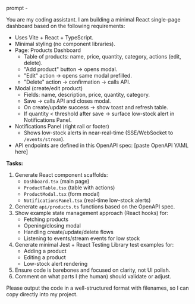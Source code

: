 prompt - 


You are my coding assistant. I am building a minimal React single-page dashboard based on the following requirements:

- Uses Vite + React + TypeScript.
- Minimal styling (no component libraries).
- Page: Products Dashboard
  - Table of products: name, price, quantity, category, actions (edit, delete).
  - "Add product" button → opens modal.
  - "Edit" action → opens same modal prefilled.
  - "Delete" action → confirmation → calls API.
- Modal (create/edit product)
  - Fields: name, description, price, quantity, category.
  - Save → calls API and closes modal.
  - On create/update success → show toast and refresh table.
  - If quantity < threshold after save → surface low-stock alert in Notifications Panel.
- Notifications Panel (right rail or footer)
  - Shows low-stock alerts in near-real-time (SSE/WebSocket to `/events/stream`).
- API endpoints are defined in this OpenAPI spec: [paste OpenAPI YAML here]

**Tasks:**
1. Generate React component scaffolds:
   - `Dashboard.tsx` (main page)
   - `ProductTable.tsx` (table with actions)
   - `ProductModal.tsx` (form modal)
   - `NotificationsPanel.tsx` (real-time low-stock alerts)
2. Generate `api/products.ts` functions based on the OpenAPI spec.
3. Show example state management approach (React hooks) for:
   - Fetching products
   - Opening/closing modal
   - Handling create/update/delete flows
   - Listening to events/stream events for low stock
4. Generate minimal Jest + React Testing Library test examples for:
   - Adding a product
   - Editing a product
   - Low-stock alert rendering
5. Ensure code is barebones and focused on clarity, not UI polish.
6. Comment on what parts I (the human) should validate or adjust.

Please output the code in a well-structured format with filenames, so I can copy directly into my project.
